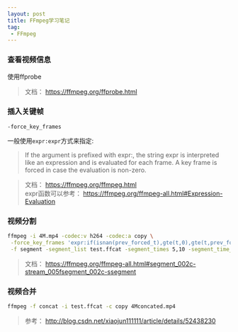 ```yaml
---
layout: post
title: FFmpeg学习笔记
tag: 
 - FFmpeg
---
```


### 查看视频信息

使用ffprobe

> 文档： https://ffmpeg.org/ffprobe.html

### 插入关键帧

`-force_key_frames `

一般使用`expr:expr`方式来指定: 
> If the argument is prefixed with expr:, the string expr is interpreted like an expression and is evaluated for each frame. A key frame is forced in case the evaluation is non-zero.

> 文档： https://ffmpeg.org/ffmpeg.html  
> expr函数可以参考： https://ffmpeg.org/ffmpeg-all.html#Expression-Evaluation

### 视频分割

```bash
ffmpeg -i 4M.mp4 -codec:v h264 -codec:a copy \
 -force_key_frames 'expr:if(isnan(prev_forced_t),gte(t,0),gte(t,prev_forced_t+5))' \
 -f segment -segment_list test.ffcat -segment_times 5,10 -segment_time_delta 1 out%03d.ts
```

> 文档： https://ffmpeg.org/ffmpeg-all.html#segment_002c-stream_005fsegment_002c-ssegment

### 视频合并

```bash
ffmpeg -f concat -i test.ffcat -c copy 4Mconcated.mp4
```

> 参考： http://blog.csdn.net/xiaojun111111/article/details/52438230